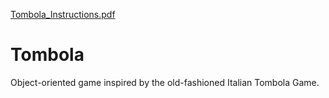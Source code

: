 [Tombola_Instructions.pdf](https://github.com/Benedetta14/Tombola/files/9200191/Tombola_Instructions.pdf)
# Tombola
Object-oriented game inspired by the old-fashioned Italian Tombola Game.
